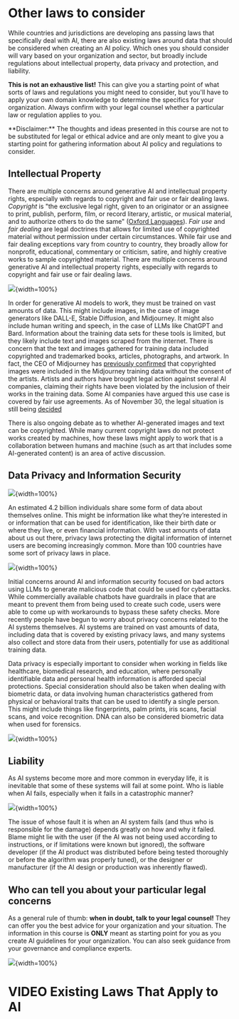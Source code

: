 


# Other laws to consider

While countries and jurisdictions are developing ans passing laws that specifically deal with AI, there are also existing laws around data that should be considered when creating an AI policy. Which ones you should consider will vary based on your organization and sector, but broadly include regulations about intellectual property, data privacy and protection, and liability.

**This is not an exhaustive list!** This can give you a starting point of what sorts of laws and regulations you might need to consider, but you'll have to apply your own domain knowledge to determine the specifics for your organization. Always confirm with your legal counsel whether a particular law or regulation applies to you.

<div class = disclaimer>
**Disclaimer:** The thoughts and ideas presented in this course are not to be substituted for legal or ethical advice and are only meant to give you a starting point for gathering information about AI policy and regulations to consider.
</div>

## Intellectual Property

There are multiple concerns around generative AI and intellectual property rights, especially with regards to copyright and fair use or fair dealing laws. _Copyright_ is "the exclusive legal right, given to an originator or an assignee to print, publish, perform, film, or record literary, artistic, or musical material, and to authorize others to do the same" ([Oxford Languages](https://languages.oup.com/google-dictionary-en/)). _Fair use_ and _fair dealing_ are legal doctrines that allows for limited use of copyrighted material without permission under certain circumstances. While fair use and fair dealing exceptions vary from country to country, they broadly allow for nonprofit, educational, commentary or criticism, satire, and highly creative works to sample copyrighted material. There are multiple concerns around generative AI and intellectual property rights, especially with regards to copyright and fair use or fair dealing laws. 

![](resources/images/04d-AI_Policy-data_laws_files/figure-docx//1VeZiSkq6qRfUfiLMT0Y_x74vGVKBcJQ4A1oIFKncR34_g2a8454ed6ae_0_189.png){width=100%}

In order for generative AI models to work, they must be trained on vast amounts of data. This might include images, in the case of image generators like DALL-E, Stable Diffusion, and Midjourney. It might also include human writing and speech, in the case of LLMs like ChatGPT and Bard. Information about the training data sets for these tools is limited, but they likely include text and images scraped from the internet. There is concern that the text and images gathered for training data included copyrighted and trademarked books, articles, photographs, and artwork. In fact, the CEO of Midjourney has [previously confirmed](https://www.forbes.com/sites/robsalkowitz/2022/09/16/midjourney-founder-david-holz-on-the-impact-of-ai-on-art-imagination-and-the-creative-economy/?sh=141343b62d2b) that copyrighted images were included in the Midjourney training data without the consent of the artists. Artists and authors have brought legal action against several AI companies, claiming their rights have been violated by the inclusion of their works in the training data. Some AI companies have argued this use case is covered by fair use agreements. As of November 30, the legal situation is still being [decided](https://www.reuters.com/legal/litigation/artists-take-new-shot-stability-midjourney-updated-copyright-lawsuit-2023-11-30/)

There is also ongoing debate as to whether AI-generated images and text can be copyrighted. While many current copyright laws do not protect works created by machines, how these laws might apply to work that is a collaboration between humans and machine (such as art that includes some AI-generated content) is an area of active discussion.

## Data Privacy and Information Security

![](resources/images/04d-AI_Policy-data_laws_files/figure-docx//1VeZiSkq6qRfUfiLMT0Y_x74vGVKBcJQ4A1oIFKncR34_g2a3ff9665c8_0_19.png){width=100%}

An estimated 4.2 billion individuals share some form of data about themselves online. This might be information like what they’re interested in or information that can be used for identification, like their birth date or where they live, or even financial information. With vast amounts of data about us out there, privacy laws protecting the digital information of internet users are becoming increasingly common. More than 100 countries have some sort of privacy laws in place.

![](resources/images/04d-AI_Policy-data_laws_files/figure-docx//1VeZiSkq6qRfUfiLMT0Y_x74vGVKBcJQ4A1oIFKncR34_g2a8454ed6ae_0_220.png){width=100%}

Initial concerns around AI and information security focused on bad actors using LLMs to generate malicious code that could be used for cyberattacks. While commercially available chatbots have guardrails in place that are meant to prevent them from being used to create such code, users were able to come up with workarounds to bypass these safety checks. More recently people have begun to worry about privacy concerns related to the AI systems themselves. AI systems are trained on vast amounts of data, including data that is covered by existing privacy laws, and many systems also collect and store data from their users, potentially for use as additional training data.

Data privacy is especially important to consider when working in fields like healthcare, biomedical research, and education, where personally identifiable data and personal health information is afforded special protections. Special consideration should also be taken when dealing with biometric data, or data involving human characteristics gathered from physical or behavioral traits that can be used to identify a single person. This might include things like fingerprints, palm prints, iris scans, facial scans, and voice recognition. DNA can also be considered biometric data when used for forensics.

![](resources/images/04d-AI_Policy-data_laws_files/figure-docx//1VeZiSkq6qRfUfiLMT0Y_x74vGVKBcJQ4A1oIFKncR34_g2a8454ed6ae_0_232.png){width=100%}

## Liability

As AI systems become more and more common in everyday life, it is inevitable that some of these systems will fail at some point. Who is liable when AI fails, especially when it fails in a catastrophic manner?

![](resources/images/04d-AI_Policy-data_laws_files/figure-docx//1VeZiSkq6qRfUfiLMT0Y_x74vGVKBcJQ4A1oIFKncR34_gcf1264c749_0_135.png){width=100%}

The issue of whose fault it is when an AI system fails (and thus who is responsible for the damage) depends greatly on how and why it failed. Blame might lie with the user (if the AI was not being used according to instructions, or if limitations were known but ignored), the software developer (if the AI product was distributed before being tested thoroughly or before the algorithm was properly tuned), or the designer or manufacturer (if the AI design or production was inherently flawed).


## Who can tell you about your particular legal concerns

As a general rule of thumb: **when in doubt, talk to your legal counsel!** They can offer you the best advice for your organization and your situation.  The information in this course is **ONLY** meant as starting point for you as you create AI guidelines for your organization. You can also seek guidance from your governance and compliance experts.

![](resources/images/04d-AI_Policy-data_laws_files/figure-docx//1VeZiSkq6qRfUfiLMT0Y_x74vGVKBcJQ4A1oIFKncR34_g2a8454ed6ae_0_248.png){width=100%}

# VIDEO Existing Laws That Apply to AI
